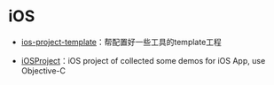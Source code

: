 # iOS

- [ios-project-template](https://github.com/messeb/ios-project-template)：帮配置好一些工具的template工程

- [iOSProject](https://github.com/NJHu/iOSProject)：iOS project of collected some demos for iOS App, use Objective-C

  

